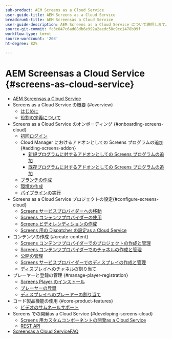 ```yaml
---
sub-product: AEM Screens as a Cloud Service
user-guide-title: AEM Screens as a Cloud Service
breadcrumb-title: AEM Screensas a Cloud Service
user-guide-description: AEM Screens as a Cloud Service について説明します。
source-git-commit: fc3c047c6ad08db6e992a2aedc58c9cc1478b99f
workflow-type: tm+mt
source-wordcount: '203'
ht-degree: 82%

---
```



# AEM Screensas a Cloud Service {#screens-as-cloud-service}

+ [AEM Screensas a Cloud Service](/help/screens-cloud/home.md)
+ Screens as a Cloud Service の概要 {#overview}
   + [はじめに](/help/screens-cloud/introduction/introduction.md)
   + [役割の定義について](/help/screens-cloud/introduction/personas-screens-cloud.md)
+ Screens as a Cloud Service のオンボーディング {#onboarding-screens-cloud}
   + [初回ログイン](/help/screens-cloud/onboarding-screens-cloud/first-time-login-screens-cloud.md)
   + Cloud Manager におけるアドオンとしての Screens プログラムの追加 {#adding-screens-addon}
      + [新規プログラムに対するアドオンとしての Screens プログラムの追加](/help/screens-cloud/onboarding-screens-cloud/add-on-new-program-screens-cloud.md)
      + [既存プログラムに対するアドオンとしての Screens プログラムの追加](/help/screens-cloud/onboarding-screens-cloud/add-on-existing-program-screens-cloud.md)
   + [ブランチの作成](/help/screens-cloud/onboarding-screens-cloud/creating-a-branch.md)
   + [環境の作成](/help/screens-cloud/onboarding-screens-cloud/creating-an-environment.md)
   + [パイプラインの実行](/help/screens-cloud/onboarding-screens-cloud/running-a-pipeline.md)
+ Screens as a Cloud Service プロジェクトの設定{#configure-screens-cloud}
   + [Screens サービスプロバイダーへの移動](/help/screens-cloud/configuring/navigating-to-screens-services-provider.md)
   + [Screens コンテンツプロバイダーの使用](/help/screens-cloud/configuring/using-screens-content-provider.md)
   + [Screens ビデオレンディションの作成](/help/screens-cloud/configuring/creating-screens-video-renditions-cloud-service.md)
   + [Screens 用の Dispatcher の設定as a Cloud Service](/help/screens-cloud/configuring/dispatcher-configurations-screens-cloud.md)
+ コンテンツの作成 {#create-content}
   + [Screens コンテンツプロバイダーでのプロジェクトの作成と管理](/help/screens-cloud/creating-content/creating-projects-screens-cloud.md)
   + [Screens コンテンツプロバイダーでのチャネルの作成と管理](/help/screens-cloud/creating-content/creating-channels-screens-cloud.md)
   + [公開の管理](/help/screens-cloud/creating-content/manage-publish.md)
   + [Screens サービスプロバイダーでのディスプレイの作成と管理](/help/screens-cloud/creating-content/creating-displays-screens-cloud.md)
   + [ディスプレイへのチャネルの割り当て](/help/screens-cloud/creating-content/assigning-channels-to-display.md)
+ プレーヤーと登録の管理 {#manage-player-registration}
   + [Screens Player のインストール](/help/screens-cloud/managing-players-registration/installing-screens-cloud-player.md)
   + [プレーヤーの登録](/help/screens-cloud/managing-players-registration/registering-players-screens-cloud.md)
   + [ディスプレイへのプレーヤーの割り当て](/help/screens-cloud/managing-players-registration/assigning-player-display.md)
+ コード製品機能の使用 {#core-product-features}
   + [ビデオのサムネールサポート](/help/screens-cloud/using-core-product-features/thumbnail-support-videos.md)
+ Screens での開発as a Cloud Service {#developing-screens-cloud}
   + [Screens 用カスタムコンポーネントの開発as a Cloud Service](/help/screens-cloud/developing/developing-custom-components-tutorial.md)
   + [REST API](/help/screens-cloud/developing/rest-apis-screens-cloud.md)
+ [Screensas a Cloud ServiceFAQ](/help/screens-cloud/screens-cloud-faqs.md)
